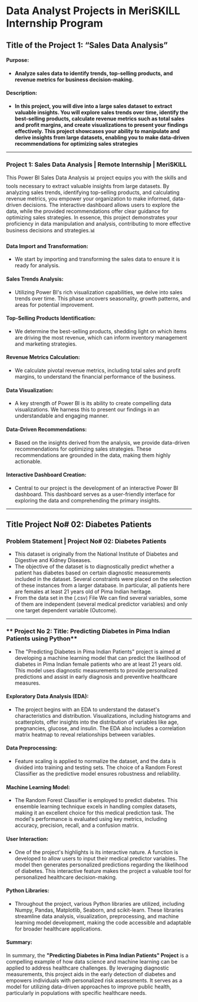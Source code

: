 # **Data Analyst Projects in MeriSKILL Internship Program**

## **Title of the Project 1: “Sales Data Analysis”**
 
#### **Purpose:** 
 - **Analyze sales data to identify trends, top-selling products, and revenue metrics for business decision-making.**

#### **Description:** 
 - **In this project, you will dive into a large sales dataset to extract valuable insights. You will explore sales trends over time, identify the best-selling products, calculate revenue metrics such as total sales and profit margins, and create visualizations to present your findings effectively. This project showcases your ability to manipulate and derive insights from large datasets, enabling you to make data-driven recommendations for optimizing sales strategies**

---

### Project 1: Sales Data Analysis | Remote Internship | MeriSKILL

This Power BI Sales Data Analysis 📊 project equips you with the skills and tools necessary to extract valuable insights from large datasets. By analyzing sales trends, identifying top-selling products, and calculating revenue metrics, you empower your organization to make informed, data-driven decisions. The interactive dashboard allows users to explore the data, while the provided recommendations offer clear guidance for optimizing sales strategies. In essence, this project demonstrates your proficiency in data manipulation and analysis, contributing to more effective business decisions and strategies.📊

#### **Data Import and Transformation:** 
 - We start by importing and transforming the sales data to ensure it is ready for analysis.

#### **Sales Trends Analysis:** 
 - Utilizing Power BI's rich visualization capabilities, we delve into sales trends over time. This phase uncovers seasonality, growth patterns, and areas for potential improvement.

#### **Top-Selling Products Identification:** 
 - We determine the best-selling products, shedding light on which items are driving the most revenue, which can inform inventory management and marketing strategies.

#### **Revenue Metrics Calculation:** 
 - We calculate pivotal revenue metrics, including total sales and profit margins, to understand the financial performance of the business.

#### **Data Visualization:** 
 - A key strength of Power BI is its ability to create compelling data visualizations. We harness this to present our findings in an understandable and engaging manner.

#### **Data-Driven Recommendations:** 
 - Based on the insights derived from the analysis, we provide data-driven recommendations for optimizing sales strategies. These recommendations are grounded in the data, making them highly actionable.

#### **Interactive Dashboard Creation:** 
 - Central to our project is the development of an interactive Power BI dashboard. This dashboard serves as a user-friendly interface for exploring the data and comprehending the primary insights.

---

## **Title Project No# 02: Diabetes Patients**
### **Problem Statement | Project No# 02: Diabetes Patients**

- This dataset is originally from the National Institute of Diabetes and Digestive and Kidney Diseases.
- The objective of the dataset is to diagnostically predict whether a patient has diabetes based on
certain diagnostic measurements included in the dataset. Several constraints were placed on the
selection of these instances from a larger database. In particular, all patients here are females
at least 21 years old of Pima Indian heritage.
- From the data set in the (.csv) File We can find several variables, some of them are independent
(several medical predictor variables) and only one target dependent variable (Outcome).

---

### ** Project No 2: Title: Predicting Diabetes in Pima Indian Patients using Python**
- The "Predicting Diabetes in Pima Indian Patients" project is aimed at developing a machine learning model that can predict the likelihood of diabetes in Pima Indian female patients who are at least 21 years old. This model uses diagnostic measurements to provide personalized predictions and assist in early diagnosis and preventive healthcare measures.

#### **Exploratory Data Analysis (EDA):** 
 - The project begins with an EDA to understand the dataset's characteristics and distribution. Visualizations, including histograms and scatterplots, offer insights into the distribution of variables like age, pregnancies, glucose, and insulin. The EDA also includes a correlation matrix heatmap to reveal relationships between variables.

#### **Data Preprocessing:** 
 - Feature scaling is applied to normalize the dataset, and the data is divided into training and testing sets. The choice of a Random Forest Classifier as the predictive model ensures
robustness and reliability.

#### **Machine Learning Model:**
 - The Random Forest Classifier is employed to predict diabetes. This ensemble learning technique excels in handling complex datasets, making it an excellent choice for this medical
prediction task. The model's performance is evaluated using key metrics, including accuracy, precision, recall, and a confusion matrix.

#### **User Interaction:** 
 - One of the project's highlights is its interactive nature. A function is developed to allow users to input their medical predictor variables. The model then generates personalized predictions regarding the likelihood of diabetes. This interactive feature makes the project a valuable tool for personalized healthcare decision-making.

#### **Python Libraries:**
 - Throughout the project, various Python libraries are utilized, including Numpy, Pandas, Matplotlib, Seaborn, and scikit-learn. These libraries streamline data analysis, visualization, preprocessing, and machine learning model development, making the code accessible and adaptable for broader healthcare applications.

#### **Summary:**
In summary, the **"Predicting Diabetes in Pima Indian Patients" Project** is a compelling example of how data science and machine learning can be applied to address healthcare challenges. By leveraging diagnostic measurements, this project aids in the early detection of diabetes and empowers individuals with personalized risk assessments. It serves as a model for utilizing data-driven approaches to improve public health, particularly in populations with specific healthcare needs.

